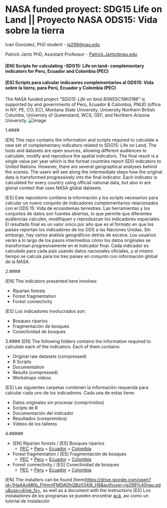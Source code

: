 # NASA funded proyect: SDG15 Life on Land || Proyecto NASA ODS15: Vida sobre la tierra 

Ivan Gonzalez, PhD student - ig299@nau.edu

Patrick Jantz PhD, Assistant Professor - Patrick.Jantz@nau.edu


#### [EN] Scripts for calculating -SDG15: Life on land- complementary indicators for Peru, Ecuador and Colombia (PEC)
#### [ES] Scripts para calcular indicaores complementarios al ODS15: Vida sobre la tierra, para Perú, Ecuador y Colombia (PEC)


The NASA funded project *"SDG15: Life on land 80NSSC19K0186"* is supported by and governments of Perú, Ecuador & Colombia, PNUD (office in NY; PE, CO, EC), Montana State University, University Northern British Columba, Univeristy of Queensland, WCS, GEF, and Northern Arizona University.
![image](https://github.com/gonzalezivan90/SDG15_indicators/sponsors.png)


1.####

[EN] This repo contains the information and scripts required to calculate a new set of complementary indicators related to SDG15: Life on Land. The tools and datasets are open sources, allowing different audiences to calculate, modify and reproduce the spatial indicators. The final result is a single value per year which is the format countries report SDG indicators to United Nations. However, there are several geographical analyses behind the scenes. The users will see along the intermediate steps how the original data is transformed progressively into the final indicator. Each indicator is calculated for every country using official national data, but also in are gional context that uses NASA global datasets.

[ES] Este repositorio contiene la información y los scripts necesarios para calcular un nuevo conjunto de indicadores complementarios relacionados con el ODS 15: Vida de ecosistemas terrestres. Las herramientas y los conjuntos de datos son fuentes abiertas, lo que permite que diferentes audiencias calculen, modifiquen y reproduzcan los indicadores espaciales. El resultado final es un valor único por año que es el formato en que los países reportan los indicadores de los ODS a las Naciones Unidas. Sin embargo, hay varios análisis geográficos detrás de escena. Los usuarios verán a lo largo de los pasos intermedios cómo los datos originales se transforman progresivamente en el indicador final. Cada indicador es calculado para cada país usando datos nacionales oficiales, y al mismo tiempo se calcula para los tres países en conjunto con información global de la NASA.

2.####

[EN] The indicators presented here involves:
- Riparian forests
- Forest fragmentation
- Forest connectivity

[ES] Los indicadores involucrados son:
- Bosques riparios
- Fragmentación de bosques
- Conectividad de bosques

3.####
[EN] The following folders contains the information required to calculate each of the indicators. Each of them contains:
- Original raw datasets (compressed)
- R Scripts
- Documentation
- Results (compressed)
- Workshops videos

[ES] Las siguientes carpetas contienen la información requerida para calcular cada uno de los indicadores. Cada una de estas tiene:
- Datos originales sin procesar (comprimidos)
- Scripts de R
- Documentación del indicador
- Resultados (comprimidos)
- Videos de los talleres

4.#####

- [EN] Riparian forests / [ES] Bosques riparios
    + [PEC](https://drive.google.com/open?id=1UqRxnzP2AkwDWD6vmo8kHwHZbfvtaaiW&authuser=ig299%40nau.edu&usp=drive_fs)  + [Peru](https://drive.google.com/open?id=1KME0tvdK8HxQx6G3A7z7vtvqC88fqyAs&authuser=ig299%40nau.edu&usp=drive_fs) + [Ecuador](https://drive.google.com/open?id=16YRC4BjqgC77Ffb2jUP1yV4CfcgI7yDk&authuser=ig299%40nau.edu&usp=drive_fs) + [Colombia](https://drive.google.com/open?id=15j82ajopa_9eYkwSSAr0g39AoC_sX5rE&authuser=ig299%40nau.edu&usp=drive_fs)
- Forest fragmentation  / [ES] Fragmentación de bosques
    + [PEC](https://drive.google.com/open?id=1UHnh3YlG77n_9pbyylUvJb3EljHWLf8R&authuser=ig299%40nau.edu&usp=drive_fs)  + [Peru](https://drive.google.com/open?id=12Q5dd5L2zCnHxszKf3WaU4oGlggxz9mW&authuser=ig299%40nau.edu&usp=drive_fs) + [Ecuador](https://drive.google.com/open?id=1-teq0EtIdQAwMpPXIkGQhY7HFJOMVULr&authuser=ig299%40nau.edu&usp=drive_fs) + [Colombia](https://drive.google.com/open?id=15vOPVm05wtunAdtiiOFwHuSbVODKMfN2&authuser=ig299%40nau.edu&usp=drive_fs)
- Forest connectivity / [ES] Conectividad de bosques
    + [PEC]()  + [Peru]() + [Ecuador]() + [Colombia]()


[EN] The installers can be found [here(https://drive.google.com/open?id=1HaAAoMKb_FHmriIFMDADhQBz034j8_H8&authuser=ig299%40nau.edu&usp=drive_fs=, as well as a document with the instructions
[ES] Los instaladores de los programas se pueden encontrar [acá](https://drive.google.com/open?id=1HaAAoMKb_FHmriIFMDADhQBz034j8_H8&authuser=ig299%40nau.edu&usp=drive_fs), así como un tutorial de instalación
